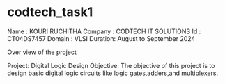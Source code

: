 # codtech_task1
Name    : KOURI RUCHITHA 
Company : CODTECH IT SOLUTIONS
Id      : CT04DS7457
Domain  : VLSI
Duration: August to September 2024

Over view of the project

Project: Digital Logic Design
Objective:
The objective of this project is to design basic digital logic circuits like logic gates,adders,and multiplexers.



